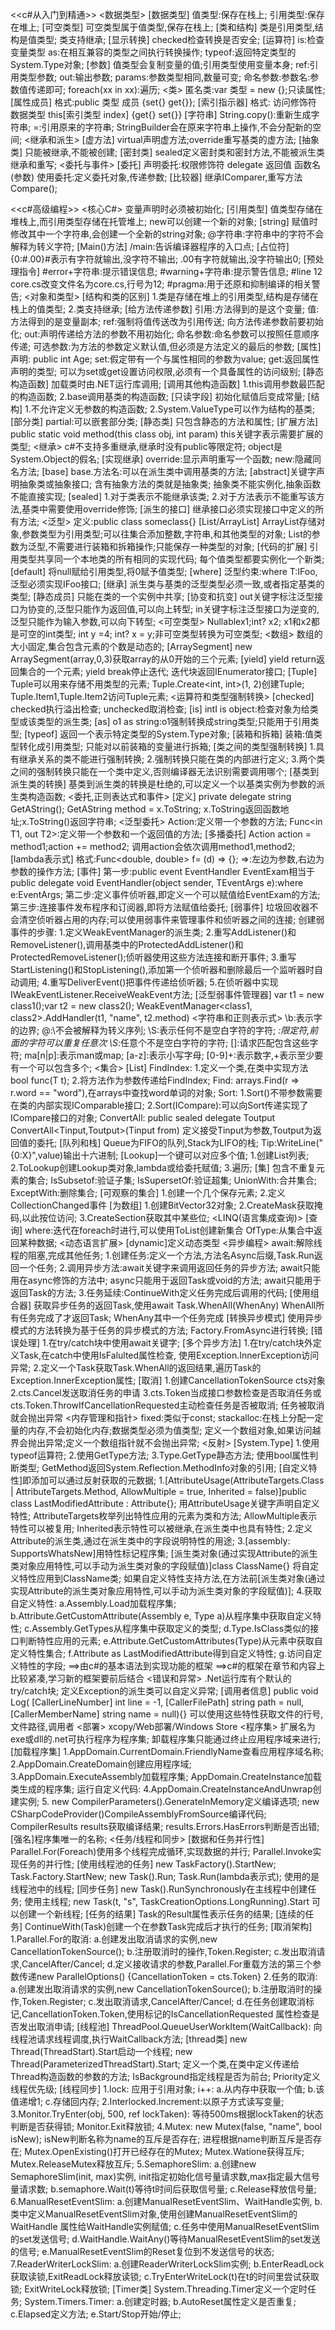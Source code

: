 <<c#从入门到精通>>
<数据类型>
[数据类型]
值类型:保存在栈上;
引用类型:保存在堆上;
[可空类型]
可空类型属于值类型,保存在栈上;
[类和结构]
类是引用类型,结构是值类型;
类支持继承;
[显示转换]
checked检查转换是否安全;
[运算符]
is:检查变量类型
as:在相互兼容的类型之间执行转换操作;
typeof:返回特定类型的System.Type对象;
[参数]
值类型会复制变量的值;引用类型使用变量本身;
ref:引用类型参数;
out:输出参数;
params:参数类型相同,数量可变;
命名参数:参数名:参数值传递即可;
foreach(xx in xx):遍历;
<类>
匿名类:var 类型 = new {};只读属性;
[属性成员]
格式:public 类型 成员
{set{} get{}};
[索引指示器]
格式:
访问修饰符 数据类型 this[索引类型 index]
{get{} set{}}
[字符串]
String.copy():重新生成字符串;
=:引用原来的字符串;
StringBuilder会在原来字符串上操作,不会分配新的空间;
<继承和派生>
[虚方法]
virtual声明虚方法;override重写基类的虚方法;
[抽象类]
只能被继承,不能被创建;
[密封类]
sealed定义密封类和密封方法,不能被派生类继承和重写;
<委托与事件>
[委托]
声明委托:权限修饰符 delegate 返回值 函数名(参数)
使用委托:定义委托对象,传递参数;
[比较器]
继承IComparer,重写方法Compare();

<<c#高级编程>>
<核心C#>
变量声明时必须被初始化;
[引用类型]
值类型存储在堆栈上,而引用类型存储在托管堆上;
new可以创建一个新的对象;
[string]
赋值时修改其中一个字符串,会创建一个全新的string对象;
@字符串:字符串中的字符不会解释为转义字符;
[Main()方法]
/main:告诉编译器程序的入口点;
[占位符]
{0:#.00}#表示有字符就输出,没字符不输出;
.00有字符就输出,没字符输出0;
[预处理指令]
#error+字符串:提示错误信息;
#warning+字符串:提示警告信息;
#line 12 core.cs改变文件名为core.cs,行号为12;
#pragma:用于还原和抑制编译的相关警告;
<对象和类型>
[结构和类的区别]
1.类是存储在堆上的引用类型,结构是存储在栈上的值类型;
2.类支持继承;
[给方法传递参数]
引用:方法得到的是这个变量;
值:方法得到的是变量副本;
ref:强制将值传送改为引用传送;
向方法传递参数前要初始化;
out:声明传递给方法的参数不用初始化;
命名参数:命名参数可以按照任意顺序传递;
可选参数:为方法的参数定义默认值,但必须是方法定义的最后的参数;
[属性]
声明: public int Age;
set:假定带有一个与属性相同的参数为value;
get:返回属性声明的类型;
可以为set或get设置访问权限,必须有一个具备属性的访问级别;
[静态构造函数]
加载类时由.NET运行库调用;
[调用其他构造函数]
1.this调用参数最匹配的构造函数;
2.base调用基类的构造函数;
[只读字段]
初始化赋值后变成常量;
[结构]
1.不允许定义无参数的构造函数;
2.System.ValueType可以作为结构的基类;
[部分类]
partial:可以嵌套部分类;
[静态类]
只包含静态的方法和属性;
[扩展方法]
public static void method(this class obj, int param)
this关键字表示需要扩展的类型;
<继承>
c#不支持多重继承,继承时没有public等限定符;
object是System.Object的假名;
[实现继承]
override:显示声明重写一个函数;
new:隐藏同名方法;
[base]
base.方法名:可以在派生类中调用基类的方法;
[abstract]关键字声明抽象类或抽象接口;
含有抽象方法的类就是抽象类;
抽象类不能实例化,抽象函数不能直接实现;
[sealed]
1.对于类表示不能继承该类;
2.对于方法表示不能重写该方法,基类中需要使用override修饰;
[派生的接口]
继承接口必须实现接口中定义的所有方法;
<泛型>
定义:public class someclass<T>{}
[List/ArrayList]
ArrayList存储对象,参数类型为引用类型;可以往集合添加整数,字符串,和其他类型的对象;
List的参数为泛型,不需要进行装箱和拆箱操作;只能保存一种类型的对象;
[代码的扩展]
引用类型共享同一个本地类的所有相同的实现代码;
每个值类型都要实例化一个新类;
[default]
将null赋给引用类型,将0赋予值类型;
[where]
泛型约束:where T:IFoo,泛型必须实现IFoo接口;
[继承]
派生类与基类的泛型类型必须一致,或者指定基类的类型;
[静态成员]
只能在类的一个实例中共享;
[协变和抗变]
out关键字标注泛型接口为协变的,泛型只能作为返回值,可以向上转型;
in关键字标注泛型接口为逆变的,泛型只能作为输入参数,可以向下转型;
<可空类型>
Nullable<int>x1;int? x2;
x1和x2都是可空的int类型;
int y =4; int? x = y;非可空类型转换为可空类型;
<数组>
数组的大小固定,集合包含元素的个数是动态的;
[ArraySegment]
new ArraySegment<int>(array,0,3)获取array的从0开始的三个元素;
[yield]
yield return返回集合的一个元素;
yield break停止迭代;
迭代块返回IEnumerator接口;
[Tuple]
Tuple可以用来存储不用类型的元素;
Tuple.Create<int, int>(1, 2)创建Tuple;
Tuple.Item1,Tuple.Item2访问Tuple元素;
<运算符和类型强制转换>
[checked]
checked执行溢出检查;
unchecked取消检查;
[is]
intI is object:检查对象为给类型或该类型的派生类;
[as]
o1 as string:o1强制转换成string类型;只能用于引用类型;
[typeof]
返回一个表示特定类型的System.Type对象;
[装箱和拆箱]
装箱:值类型转化成引用类型;
只能对以前装箱的变量进行拆箱;
[类之间的类型强制转换]
1.具有继承关系的类不能进行强制转换;
2.强制转换只能在类的内部进行定义;
3.两个类之间的强制转换只能在一个类中定义,否则编译器无法识别需要调用哪个;
[基类到派生类的转换]
基类到派生类的转换是杜绝的,可以定义一个以基类实例为参数的派生类构造函数;
<委托,正则表达式和事件>
[定义]
private delegate string GetAString();
GetAString method = x.ToString;
x.ToString返回函数地址;x.ToString()返回字符串;
<泛型委托>
Action<in T>:定义带一个参数的方法;
Func<in T1, out T2>:定义带一个参数和一个返回值的方法;
[多播委托]
Action<double> action = method1;action += method2;
调用action会依次调用method1,method2;
[lambda表示式]
格式:Func<double, double> f= (d) => {};
=>:左边为参数,右边为参数的操作方法;
[事件]
第一步:public event EventHandler<T> EventExam相当于
public delegate void EventHandler<TEventArgs>(object sender, TEventArgs e):where e:EventArgs;
第二步:定义事件侦听器,即定义一个可以赋值给EventExam的方法;
第三步:连接事件发布程序和订阅器,即将方法赋值给委托;
[弱事件]
垃圾回收器不会清空侦听器占用的内存;可以使用弱事件来管理事件和侦听器之间的连接;
创建弱事件的步骤:
1.定义WeakEventManager的派生类;
2.重写AddListener()和RemoveListener(),调用基类中的ProtectedAddListener()和
ProtectedRemoveListener();侦听器使用这些方法连接和断开事件;
3.重写StartListening()和StopListening(),添加第一个侦听器和删除最后一个监听器时自动调用;
4.重写DeliverEvent()把事件传递给侦听器;
5.在侦听器中实现IWeakEventListener.ReceiveWeakEvent方法;
[泛型弱事件管理器]
var t1 = new class1();var t2 = new class2();
WeakEventManager<class1, class2>.AddHandler(t1, "name", t2.method)
<字符串和正则表示式>
\b:表示字的边界;
@:\不会被解释为转义序列;
\S:表示任何不是空白字符的字符;
*:限定符,前面的字符可以重复任意次
\S*:任意个不是空白字符的字符;
[]:请求匹配包含这些字符;
ma[n|p]:表示man或map;
[a-z]:表示小写字母;
[0-9]+:表示数字,+表示至少要有一个可以包含多个;
<集合>
[List<T>]
FindIndex:
1.定义一个类,在类中实现方法bool func(T t);
2.将方法作为参数传递给FindIndex;
Find:
arrays.Find(r => r.word == "word"),在arrays中查找word单词的对象;
Sort:
1.Sort()不带参数需要在类的内部实现IComparable接口;
2.Sort(ICompare<T>):可以向Sort传递实现了ICompare接口的对象;
ConvertAll:
public sealed delegate Toutput ConvertAll<Tinput,Toutput>(Tinput from)
定义接受Tinput为参数,Toutput为返回值的委托;
[队列和栈]
Queue为FIFO的队列,Stack为LIFO的栈;
Tip:WriteLine("{0:X}",value)输出十六进制;
[Lookup]一个键可以对应多个值;
1.创建List列表;
2.ToLookup创建Lookup类对象,lambda或给委托赋值;
3.遍历;
[集]
包含不重复元素的集合;
IsSubsetof:验证子集;
IsSupersetOf:验证超集;
UnionWith:合并集合;
ExceptWith:删除集合;
[可观察的集合]
1.创建一个几个保存元素;
2.定义CollectionChanged事件
[为数组]
1.创建BitVector32对象;
2.CreateMask获取掩码,以此按位访问;
3.CreateSection获取其中某些位;
<LINQ(语言集成查询)>
[查询]
where:迭代在foreach时进行,可以使用ToList创建新集合
OfType:从集合中返回某种数据;
<动态语言扩展>
[dynamic]定义动态类型
<异步编程>
await:解除线程的阻塞,完成其他任务;
1.创建任务:定义一个方法,方法名Async后缀,Task.Run返回一个任务;
2.调用异步方法:await关键字来调用返回任务的异步方法;
await只能用在async修饰的方法中;
async只能用于返回Task或void的方法;
await只能用于返回Task的方法;
3.任务延续:ContinueWith定义任务完成后调用的代码;
[使用组合器]
获取异步任务的返回Task,使用await Task.WhenAll(WhenAny)
WhenAll所有任务完成了才返回Task;
WhenAny其中一个任务完成
[转换异步模式]
使用异步模式的方法转换为基于任务的异步模式的方法;
Factory.FromAsync进行转换;
[错误处理]
1.在try/catch块中使用await关键字;
[多个异步方法]
1.在try/catch块外定义Task,在catch中使用IsFalulted属性检查,
使用Exception.InnerException访问异常;
2.定义一个Task获取Task.WhenAll的返回结果,遍历Task的Exception.InnerException属性;
[取消]
1.创建CancellationTokenSource cts对象
2.cts.Cancel发送取消任务的申请
3.cts.Token当成接口参数检查是否取消任务或
cts.Token.ThrowIfCancellationRequested主动检查任务是否被取消;
任务被取消就会抛出异常
<内存管理和指针>
fixed:类似于const;
stackalloc:在栈上分配一定量的内存,不会初始化内存;数据类型必须为值类型;
定义一个数组对象,如果访问越界会抛出异常;定义一个数组指针就不会抛出异常;
<反射>
[System.Type]
1.使用typeof运算符;
2.使用GetType方法;
3.Type.GetType静态方法;
使用bool属性判断类型;
GetMethod返回System.Reflection.MethodInfo对象的引用;
[自定义特性]即添加可以通过反射获取的元数据;
1.[AttributeUsage(AttributeTargets.Class | AttributeTargets.Method,
  AllowMultiple = true, Inherited = false)]public class LastModifiedAttribute : Attribute{};
  用AttributeUsage关键字声明自定义特性;
  AttributeTargets枚举列出特性应用的元素为类和方法;
  AllowMultiple表示特性可以被复用;
  Inherited表示特性可以被继承,在派生类中也具有特性;
2.定义Attribute的派生类,通过在派生类中的字段说明特性的用途;
3.[assembly: SupportsWhatsNew]用特性标记程序集;
[派生类对象(通过实现Attribute的派生类对象应用特性,可以手动为派生类对象的字段赋值)]class ClassName{}
将自定义特性应用到ClassName类;
如果自定义特性支持方法,在方法前[派生类对象(通过实现Attribute的派生类对象应用特性,可以手动为派生类对象的字段赋值)];
4.获取自定义特性:
a.Assembly.Load加载程序集;
b.Attribute.GetCustomAttribute(Assembly e, Type a)从程序集中获取自定义特性;
c.Assembly.GetTypes从程序集中获取定义的类型;
d.Type.IsClass类似的接口判断特性应用的元素;
e.Attribute.GetCustomAttributes(Type)从元素中获取自定义特性集合;
f.Attribute as LastModifiedAttribute得到自定义特性;
g.访问自定义特性的字段;
==>由c#的基本语法到实现功能的框架
==>c#的框架在章节和内容上比较紧凑,学习新的框架要前后结合
<错误和异常>
.Net运行库有个默认的try/catch块;
定义Exception的派生类可以自定义异常;
[调用者信息]
public void Log(
[CallerLineNumber] int line = -1,
[CallerFilePath] string path = null,
[CallerMemberName] string name = null){}
可以使用这些特性获取文件的行号,文件路径,调用者
<部署>
xcopy/Web部署/Windows Store
<程序集>
扩展名为exe或dll的.net可执行程序为程序集;
卸载程序集只能通过终止应用程序域来进行;
[加载程序集]
1.AppDomain.CurrentDomain.FriendlyName查看应用程序域名称;
2.AppDomain.CreateDomain创建应用程序域;
3.AppDomain.ExecuteAssembly加载程序集;
AppDomain.CreateInstance加载类生成的程序集;
运行自定义代码:
4.AppDomain.CreateInstanceAndUnwrap创建实例;
5. new CompilerParameters().GenerateInMemory定义编译选项;
new CSharpCodeProvider()CompileAssemblyFromSource编译代码;
CompilerResults results获取编译结果;
results.Errors.HasErrors判断是否出错;
[强名]程序集唯一的名称;
<任务/线程和同步>
[数据和任务并行性]
Parallel.For(Foreach)使用多个线程完成循环,实现数据的并行;
Parallel.Invoke实现任务的并行性;
[使用线程池的任务]
new TaskFactory().StartNew;
Task.Factory.StartNew;
new Task().Run;
Task.Run(lambda表示式);
使用的是线程池中的线程;
[同步任务]
new Task().RunSynchronously在主线程中创建任务;
使用主线程;
new Task(t, "s", TaskCreationOptions.LongRunning).Start
可以创建一个新线程;
[任务的结果]
Task的Result属性表示任务的结果;
[连续的任务]
ContinueWith(Task)创建一个在参数Task完成后才执行的任务;
[取消架构]
1.Parallel.For的取消:
a.创建发出取消请求的实例,new CancellationTokenSource();
b.注册取消时的操作,Token.Register;
c.发出取消请求,CancelAfter/Cancel;
d.定义接收请求的参数,Parallel.For重载方法的第三个参数传递new ParallelOptions()
{CancellationToken = cts.Token}
2.任务的取消:
a.创建发出取消请求的实例,new CancellationTokenSource();
b.注册取消时的操作,Token.Register;
c.发出取消请求,CancelAfter/Cancel;
d.在任务创建取消标记,CancellationToken.Token,使用标记的IsCancellationRequested
属性检查是否发出取消申请;
[线程池]
ThreadPool.QueueUserWorkItem(WaitCallback):
向线程池请求线程调度,执行WaitCallback方法;
[thread类]
new Thread(ThreadStart).Start启动一个线程;
new Thread(ParameterizedThreadStart).Start;
定义一个类,在类中定义传递给Thread构造函数的参数的方法;
IsBackground指定线程是否为前台;
Priority定义线程优先级;
[线程同步]
1.lock:
应用于引用对象;
i++:
a.从内存中获取一个值;
b.该值递增1;
c.存储回内存;
2.Interlocked.Increment:以原子方式读写变量;
3.Monitor.TryEnter(obj, 500, ref lockTaken):
等待500ms根据lockTaken的状态判断是否获得锁;
Monitor.Exit释放锁;
4.Mutex:
new Mutex(false, "name", bool isNew);
isNew判断名称为name的互斥是否存在;
进程根据name判断互斥是否存在;
Mutex.OpenExisting()打开已经存在的Mutex;
Mutex.Watione获得互斥;
Mutex.ReleaseMutex释放互斥;
5.SemaphoreSlim:
a.创建new SemaphoreSlim(init, max)实例,
init指定初始化信号量请求数,max指定最大信号量请求数;
b.semaphore.Wait(t)等待t时间后获取信号量;
c.Release释放信号量;
6.ManualResetEventSlim:
a.创建ManualResetEventSlim、WaitHandle实例,
b.类中定义ManualResetEventSlim对象,使用创建ManualResetEventSlim的WaitHandle
属性给WaitHandle实例赋值;
c.任务中使用ManualResetEventSlim的set发送信号;
d.WaitHandle.WaitAny()等待ManualResetEventSlim的set发送的信号;
e.ManualResetEventSlim的Reset复位到不发送信号的状态;
7.ReaderWriterLockSlim:
a.创建ReaderWriterLockSlim实例;
b.EnterReadLock获取读锁,ExitReadLock释放读锁;
c.TryEnterWriteLock(t)在t的时间里尝试获取锁;
ExitWriteLock释放锁;
[Timer类]
System.Threading.Timer定义一个定时任务;
System.Timers.Timer:
a.创建定时器;
b.AutoReset属性定义是否重复;
c.Elapsed定义方法;
e.Start/Stop开始/停止;
